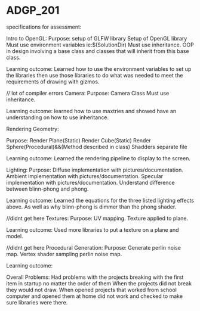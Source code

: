 # ADGP_201


specifications for assessment:

Intro to OpenGL:
Purpose: 
 setup of GLFW library 
Setup of OpenGL library
Must use environment variables ie:$(SolutionDir)
Must use inheritance. OOP in design involving a base class and classes that will inherit from this base class.


Learning outcome:
Learned how to use the environment variables to set up the libraries then use those libraries to do what was needed to meet the requirements of drawing with gizmos. 


// lot of compiler errors
Camera:
Purpose:
Camera Class
Must use inheritance.

Learning outcome: 
 	learned how to use maxtries and showed have an understanding on how to use inheritance.
 

Rendering Geometry:

Purpose:
Render Plane(Static)
Render Cube(Static)
Render Sphere(Procedural)&&(Method described in class)
Shadders separate file

Learning outcome: 
	Learned the rendering pipeline to display to the screen.

Lighting:
Purpose:
Diffuse implementation with pictures/documentation.
Ambient implementation with pictures/documentation.
Specular implementation with  pictures/documentation.
Understand difference between blinn-phong and phong.


Learning outcome:
	Learned the equations for the three listed lighting effects above. As well as why blinn-phong is dimmer than the phong shader.

//didnt get here
Textures:
Purpose:
UV mapping.
Texture applied to plane.

Learning outcome:
	Used more libraries to put a texture on a plane and model.


//didnt get here
Procedural Generation:
Purpose:
Generate perlin noise map.
Vertex shader sampling perlin noise map.

Learning outcome:
	

Overall Problems:
Had problems with the projects breaking with the first item in startup no matter the order of them
When the projects did not break they would not draw.
 When opened projects that worked from school computer and opened them at home did not work and checked to make sure libraries were there.

